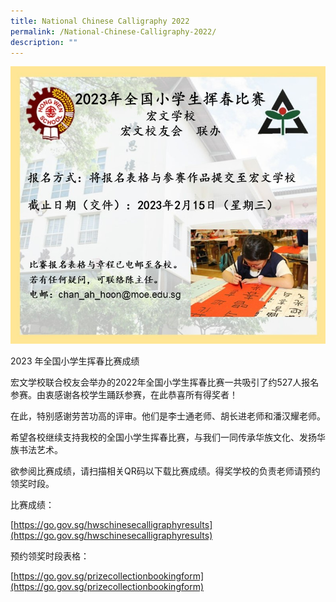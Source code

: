 ```yaml
---
title: National Chinese Calligraphy 2022
permalink: /National-Chinese-Calligraphy-2022/
description: ""
---
```

![About National Chinese Calligraphy Competition 2023](/images/Homepage/2023_National%20Chinese%20Calli_Read%20More.jpg)


2023 年全国小学生挥春比赛成绩

宏文学校联合校友会举办的2022年全国小学生挥春比赛一共吸引了约527人报名参赛。由衷感谢各校学生踊跃参赛，在此恭喜所有得奖者！

在此，特别感谢劳苦功高的评审。他们是李士通老师、胡长进老师和潘汉耀老师。

希望各校继续支持我校的全国小学生挥春比赛，与我们一同传承华族文化、发扬华族书法艺术。

欲参阅比赛成绩，请扫描相关QR码以下载比赛成绩。得奖学校的负责老师请预约领奖时段。

比赛成绩：

[https://go.gov.sg/hwschinesecalligraphyresults](https://go.gov.sg/hwschinesecalligraphyresults)

预约领奖时段表格：

[https://go.gov.sg/prizecollectionbookingform](https://go.gov.sg/prizecollectionbookingform)